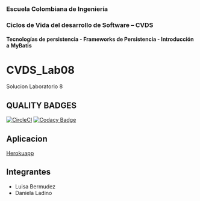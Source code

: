 ### Escuela Colombiana de Ingeniería
### Ciclos de Vida del desarrollo de Software – CVDS
#### Tecnologías de persistencia - Frameworks de Persistencia - Introducción a MyBatis

# CVDS_Lab08
Solucion Laboratorio 8
## QUALITY BADGES
[![CircleCI](https://dl.circleci.com/status-badge/img/gh/20042000/CVDS_Lab08/tree/main.svg?style=svg)](https://dl.circleci.com/status-badge/redirect/gh/20042000/CVDS_Lab08/tree/main)
[![Codacy Badge](https://app.codacy.com/project/badge/Grade/e116af99f1644d9eb226c4d4ac3d1f70)](https://www.codacy.com/gh/20042000/CVDS_Lab08/dashboard?utm_source=github.com&amp;utm_medium=referral&amp;utm_content=20042000/CVDS_Lab08&amp;utm_campaign=Badge_Grade)

## Aplicacion
[Herokuapp](https://cvds-lab-ocho.herokuapp.com/)

## Integrantes

- Luisa Bermudez
- Daniela Ladino

